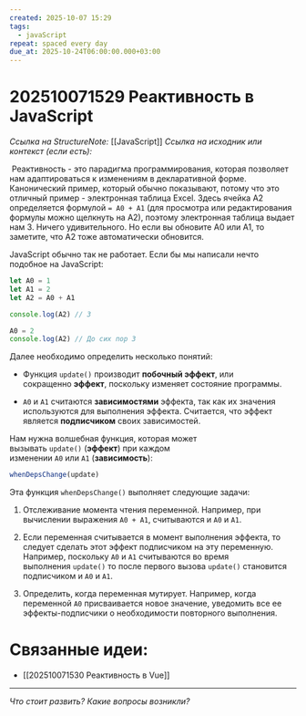 ```yaml
---
created: 2025-10-07 15:29
tags:
  - javaScript
repeat: spaced every day
due_at: 2025-10-24T06:00:00.000+03:00
---
```

# 202510071529 Реактивность в JavaScript

*Ссылка на StructureNote:* [[JavaScript]]
*Ссылка на исходник или контекст (если есть):* 

 Реактивность - это парадигма программирования, которая позволяет нам адаптироваться к изменениям в декларативной форме. Канонический пример, который обычно показывают, потому что это отличный пример - электронная таблица Excel. Здесь ячейка A2 определяется формулой `= A0 + A1` (для просмотра или редактирования формулы можно щелкнуть на A2), поэтому электронная таблица выдает нам 3. Ничего удивительного. Но если вы обновите A0 или A1, то заметите, что A2 тоже автоматически обновится.

JavaScript обычно так не работает. Если бы мы написали нечто подобное на JavaScript:

```js
let A0 = 1
let A1 = 2
let A2 = A0 + A1

console.log(A2) // 3

A0 = 2
console.log(A2) // До сих пор 3
```

Далее необходимо определить несколько понятий:

- Функция `update()` производит **побочный эффект**, или сокращенно **эффект**, поскольку изменяет состояние программы.
    
- `A0` и `A1` считаются **зависимостями** эффекта, так как их значения используются для выполнения эффекта. Считается, что эффект является **подписчиком** своих зависимостей.

Нам нужна волшебная функция, которая может вызывать `update()` (**эффект**) при каждом изменении `A0` или `A1` (**зависимость**):

```js
whenDepsChange(update)
```

Эта функция `whenDepsChange()` выполняет следующие задачи:

1. Отслеживание момента чтения переменной. Например, при вычислении выражения `A0 + A1`, считываются и `A0` и `A1`.
    
2. Если переменная считывается в момент выполнения эффекта, то следует сделать этот эффект подписчиком на эту переменную. Например, поскольку `A0` и `A1` считываются во время выполнения `update()` то после первого вызова `update()` становится подписчиком и `A0` и `A1`.
    
3. Определить, когда переменная мутирует. Например, когда переменной `A0` присваивается новое значение, уведомить все ее эффекты-подписчики о необходимости повторного выполнения.

# Связанные идеи:

* [[202510071530 Реактивность в Vue]]
---

*Что стоит развить? Какие вопросы возникли?*
